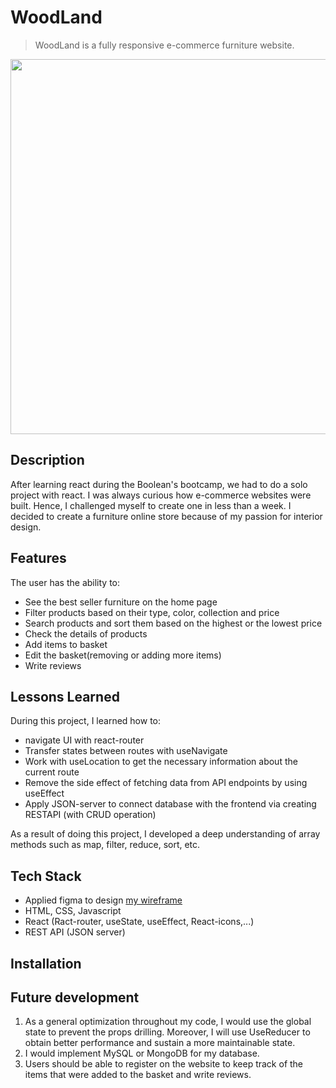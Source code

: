# WoodLand
> WoodLand is a fully responsive e-commerce furniture website.

<img src='./public/assets/images/woodland.gif' width="600px"/>

## Description
After learning react during the Boolean's bootcamp, we had to do a solo project with react. I was always curious how e-commerce websites were built. Hence, I challenged myself to create one in less than a week. I decided to create a furniture online store because of my passion for interior design.

## Features
The user has the ability to:
- See the best seller furniture on the home page
- Filter products based on their type, color, collection and price
- Search products and sort them based on the highest or the lowest price
- Check the details of products
- Add items to basket
- Edit the basket(removing or adding more items)
- Write reviews 

## Lessons Learned
During this project, I learned how to:
- navigate UI with react-router
- Transfer states between routes with useNavigate
- Work with useLocation to get the necessary information about the current route
- Remove the side effect of fetching data from API endpoints by using useEffect
- Apply JSON-server to connect database with the frontend via creating RESTAPI (with CRUD operation)

As a result of doing this project, I developed a deep understanding of array methods such as map, filter, reduce, sort, etc.

## Tech Stack
- Applied figma to design <a href="https://www.figma.com/file/AQ7tZRnMHqPFyOhUmfWrsi/furniture?node-id=0%3A1">my wireframe</a>
- HTML, CSS, Javascript
- React (Ract-router, useState, useEffect, React-icons,...)
- REST API (JSON server)

## Installation

## Future development
1. As a general optimization throughout my code, I would use the global state to prevent the props drilling. Moreover, I will use UseReducer to obtain better performance and sustain a more maintainable state.
2. I would implement MySQL or MongoDB for my database.
3. Users should be able to register on the website to keep track of the items that were added to the basket and write reviews.
